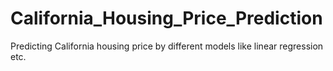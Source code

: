 # California_Housing_Price_Prediction
Predicting California housing price by different models like linear regression etc.
